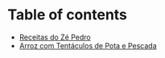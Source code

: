 # Table of contents

* [Receitas do Zé Pedro](README.md)
* [Arroz com Tentáculos de Pota e Pescada](arroz-com-tentaculos-de-pota-e-pescada.md)

